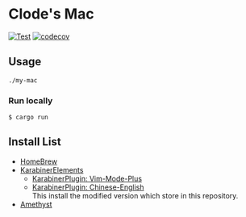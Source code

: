 
# Clode's Mac
[![Test](https://github.com/jackey8616/my-mac/actions/workflows/test.yml/badge.svg)](https://github.com/jackey8616/my-mac/actions/workflows/test.yml)
[![codecov](https://codecov.io/gh/jackey8616/my-mac/graph/badge.svg?token=kGMN3aCdWV)](https://codecov.io/gh/jackey8616/my-mac)

## Usage
```
./my-mac
```

### Run locally
```
$ cargo run
```

## Install List
- [HomeBrew](https://brew.sh/)
- [KarabinerElements](https://formulae.brew.sh/cask/karabiner-elements)
  - [KarabinerPlugin: Vim-Mode-Plus](https://github.com/jonasdiemer/karabiner-vim-mode-plus)
  - [KarabinerPlugin: Chinese-English](https://www.v2ex.com/t/565667)  
    This install the modified version which store in this repository.
- [Amethyst](https://github.com/ianyh/Amethyst)
